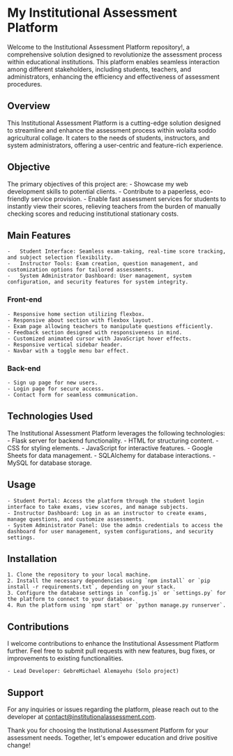 # My Institutional Assessment Platform

Welcome to the Institutional Assessment Platform repository!, a comprehensive solution designed to revolutionize the assessment process within educational institutions. This platform enables seamless interaction among different stakeholders, including students, teachers, and administrators, enhancing the efficiency and effectiveness of assessment procedures.

## Overview
This Institutional Assessment Platform is a cutting-edge solution designed to streamline and enhance the assessment process within wolaita soddo agricultural collage. It caters to the needs of students, instructors, and system administrators, offering a user-centric and feature-rich experience.

## Objective
The primary objectives of this project are:
    -	Showcase my web development skills to potential clients.
    -	Contribute to a paperless, eco-friendly service provision.
    -	Enable fast assessment services for students to instantly view their scores, relieving teachers from the burden of manually checking scores and reducing institutional stationary costs.

## Main Features
    -	Student Interface: Seamless exam-taking, real-time score tracking, and subject selection flexibility.
    -	Instructor Tools: Exam creation, question management, and customization options for tailored assessments.
    -	System Administrator Dashboard: User management, system configuration, and security features for system integrity.

### Front-end
    - Responsive home section utilizing flexbox.
    - Responsive about section with flexbox layout.
    - Exam page allowing teachers to manipulate questions efficiently.
    - Feedback section designed with responsiveness in mind.
    - Customized animated cursor with JavaScript hover effects.
    - Responsive vertical sidebar header.
    - Navbar with a toggle menu bar effect.

### Back-end
    - Sign up page for new users.
    - Login page for secure access.
    - Contact form for seamless communication.

## Technologies Used
The Institutional Assessment Platform leverages the following technologies:
    - Flask server for backend functionality.
    - HTML for structuring content.
    - CSS for styling elements.
    - JavaScript for interactive features.
    - Google Sheets for data management.
    - SQLAlchemy for database interactions.
    - MySQL for database storage.

## Usage
    - Student Portal: Access the platform through the student login interface to take exams, view scores, and manage subjects.
    - Instructor Dashboard: Log in as an instructor to create exams, manage questions, and customize assessments.
    - System Administrator Panel: Use the admin credentials to access the dashboard for user management, system configurations, and security settings.

## Installation
    1. Clone the repository to your local machine.
    2. Install the necessary dependencies using `npm install` or `pip install -r requirements.txt`, depending on your stack.
    3. Configure the database settings in `config.js` or `settings.py` for the platform to connect to your database.
    4. Run the platform using `npm start` or `python manage.py runserver`.

## Contributions
I welcome contributions to enhance the Institutional Assessment Platform further. Feel free to submit pull requests with new features, bug fixes, or improvements to existing functionalities.

    - Lead Developer: GebreMichael Alemayehu (Solo project)

## Support
For any inquiries or issues regarding the platform, please reach out to the developer at [contact@institutionalassessment.com](mailto:contact@institutionalassessment.com).

Thank you for choosing the Institutional Assessment Platform for your assessment needs. Together, let's empower education and drive positive change!
